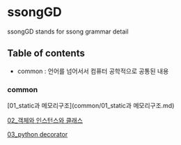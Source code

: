 # ssongGD
ssongGD stands for ssong grammar detail


## Table of contents
- common : 언어를 넘어서서 컴퓨터 공학적으로 공통된 내용



### common

[01_static과 메모리구조](common/01_static과 메모리구조.md)

[02_객체와 인스턴스와 클래스](common)

[03_python decorator](python/work_decorator)
